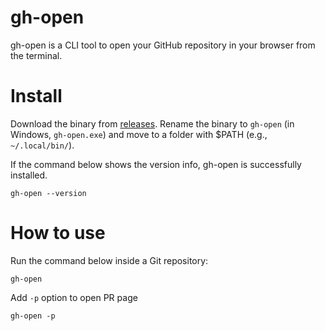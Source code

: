 # gh-open
gh-open is a CLI tool to open your GitHub repository in your browser from the terminal.

# Install
Download the binary from [releases](https://github.com/karintomania/gh-open/releases/latest).
Rename the binary to `gh-open` (in Windows, `gh-open.exe`) and move to a folder with $PATH (e.g., `~/.local/bin/`).

If the command below shows the version info, gh-open is successfully installed.
```
gh-open --version
```

# How to use
Run the command below inside a Git repository:
```
gh-open
```

Add `-p` option to open PR page
```
gh-open -p
```

